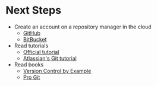 Next Steps
==========

- Create an account on a repository manager in the cloud
    - [GitHub](https://github.com)
    - [BitBucket](https://bitbucket.org)
- Read tutorials
    - [Official tutorial](https://git-scm.com/docs/gittutorial)
    - [Atlassian's Git tutorial](https://atlassian.com/git/tutorials)
- Read books
    - [Version Control by Example](http://ericsink.com/vcbe/)
    - [Pro Git](https://git-scm.com/book/en/v2)
